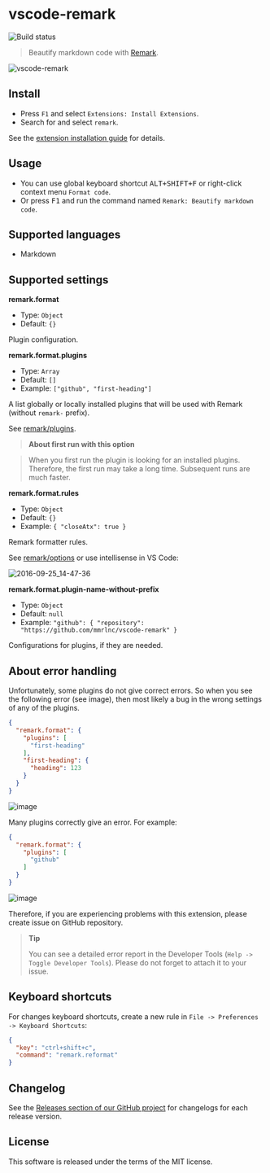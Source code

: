 # vscode-remark

![Build status](https://github.com/mrmlnc/vscode-remark/workflows/build/badge.svg)

> Beautify markdown code with [Remark](https://github.com/remarkjs/remark).

![vscode-remark](https://cloud.githubusercontent.com/assets/7034281/18815111/44d2ffb2-832f-11e6-81dc-e3f62cfa06dc.gif)

## Install

*   Press `F1` and select `Extensions: Install Extensions`.
*   Search for and select `remark`.

See the
[extension installation guide](https://code.visualstudio.com/docs/editor/extension-gallery)
for details.

## Usage

*   You can use global keyboard shortcut <kbd>ALT+SHIFT+F</kbd> or right-click
    context menu `Format code`.
*   Or press <kbd>F1</kbd> and run the command named
    `Remark: Beautify markdown code`.

## Supported languages

*   Markdown

## Supported settings

**remark.format**

*   Type: `Object`
*   Default: `{}`

Plugin configuration.

**remark.format.plugins**

*   Type: `Array`
*   Default: `[]`
*   Example: `["github", "first-heading"]`

A list globally or locally installed plugins that will be used with Remark
(without `remark-` prefix).

See [remark/plugins](https://github.com/wooorm/remark/blob/master/doc/plugins.md).

> **About first run with this option**

> When you first run the plugin is looking for an installed plugins.
> Therefore, the first run may take a long time.
> Subsequent runs are much faster.

**remark.format.rules**

*   Type: `Object`
*   Default: `{}`
*   Example: `{ "closeAtx": true }`

Remark formatter rules.

See
[remark/options](https://github.com/wooorm/remark/tree/master/packages/remark-stringify#options)
or use intellisense in VS Code:

![2016-09-25\_14-47-36](https://cloud.githubusercontent.com/assets/7034281/18815102/09cc2394-832f-11e6-8b36-639405e4bcb0.gif)

**remark.format.plugin-name-without-prefix**

*   Type: `Object`
*   Default: `null`
*   Example: `"github": { "repository": "https://github.com/mmrlnc/vscode-remark" }`

Configurations for plugins, if they are needed.

## About error handling

Unfortunately, some plugins do not give correct errors.
So when you see the following error (see image), then most likely a bug in the
wrong settings of any of the plugins.

```json
{
  "remark.format": {
    "plugins": [
      "first-heading"
    ],
    "first-heading": {
      "heading": 123
    }
  }
}
```

![image](https://cloud.githubusercontent.com/assets/7034281/21076181/e2c4892e-bf35-11e6-8d8d-a570470ac367.png)

Many plugins correctly give an error.
For example:

```json
{
  "remark.format": {
    "plugins": [
      "github"
    ]
  }
}
```

![image](https://cloud.githubusercontent.com/assets/7034281/21076175/b5365938-bf35-11e6-8ba2-d02e9f5019c9.png)

Therefore, if you are experiencing problems with this extension, please create
issue on GitHub repository.

> **Tip**
>
> You can see a detailed error report in the Developer Tools
> (`Help -> Toggle Developer Tools`).
> Please do not forget to attach it to your issue.

## Keyboard shortcuts

For changes keyboard shortcuts, create a new rule in
`File -> Preferences -> Keyboard Shortcuts`:

```json
{
  "key": "ctrl+shift+c",
  "command": "remark.reformat"
}
```

## Changelog

See the
[Releases section of our GitHub project](https://github.com/mrmlnc/vscode-remark/releases)
for changelogs for each release version.

## License

This software is released under the terms of the MIT license.
